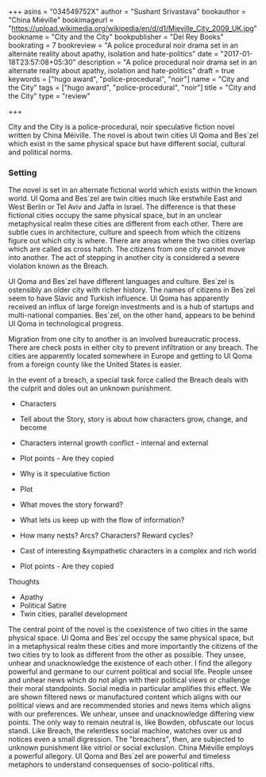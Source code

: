 +++
asins = "034549752X"
author = "Sushant Srivastava"
bookauthor = "China Miéville"
bookimageurl = "https://upload.wikimedia.org/wikipedia/en/d/d1/Mieville_City_2009_UK.jpg"
bookname = "City and the City"
bookpublisher = "Del Rey Books"
bookrating = 7
bookreview = "A police procedural noir drama set in an alternate reality about apathy, isolation and hate-politics"
date = "2017-01-18T23:57:08+05:30"
description = "A police procedural noir drama set in an alternate reality about apathy, isolation and hate-politics"
draft = true
keywords = ["hugo award", "police-procedural", "noir"]
name = "City and the City"
tags = ["hugo award", "police-procedural", "noir"]
title = "City and the City"
type = "review"

+++

City and the City is a police-procedural, noir speculative fiction novel written by China Méiville.
The novel is about twin cities Ul Qoma and Bes´zel which exist in the same physical space but have different
social, cultural and political norms.


### Setting

The novel is set in an alternate fictional world which exists within the known
world.  Ul Qoma and Bes´zel are twin cities much like erstwhile East and West
Berlin or Tel Aviv and Jaffa in Israel. The difference is that these fictional
cities occupy the same physical space, but in an unclear metaphysical realm
these cities are different from each other. There are subtle cues in architecture,
culture and speech from which the citizens figure out which city is where.
There are areas where the two cities overlap which are called as cross hatch.
The citizens from one city cannot move into another. The act of stepping in
another city is considered a severe violation known as the Breach.

Ul Qoma and Bes´zel have different languages and culture. Bes´zel is ostensibly
an older city with richer history. The names of citizens in Bes´zel seem to
have Slavic and Turkish influence. Ul Qoma has apparently received an influx of
large foreign investments and is a hub of startups and multi-national companies.
Bes´zel, on the other hand, appears to be behind Ul Qoma in technological progress.


Migration from one city to another is an involved bureaucratic process. There
are check posts in either city to prevent infiltration or any breach. The cities
are apparently located somewhere in Europe and getting to Ul Qoma from a foreign
county like the United States is easier.

In the event of a breach, a special task force called the Breach deals with
the culprit and doles out an unknown punishment.



* Characters
* Tell about the Story, story is about how characters grow, change, and become
* Characters internal growth conflict - internal and external
* Plot points - Are they copied
* Why is it speculative fiction

* Plot
* What moves the story forward?
* What lets us keep up with the flow of information?
* How many nests? Arcs? Characters? Reward cycles?
* Cast of interesting &sympathetic characters in a complex and rich world
* Plot points - Are they copied

Thoughts
* Apathy
* Political Satire
* Twin cities, parallel development

The central point of the novel is the coexistence of two cities in the same physical space. Ul Qoma and Bes´zel occupy the same physical space, but in a metaphysical realm these cities and more importantly the citizens of the two cities try to look as different from the other as possible. They unsee, unhear and unacknowledge the existence of each other. I find the allegory powerful and germane to our current political and social life. People unsee and unhear news which do not align with their political views or challenge their moral standpoints. Social media in particular amplifies this effect. We are shown filtered news or manufactured content which aligns with our political views and are recommended stories and news items which aligns with our preferences. We unhear, unsee and unacknowledge differing view points. The only way to remain neutral is, like Bowden, obfuscate our locus standi. Like Breach, the relentless social machine, watches over us and notices even a small
digression. The "breachers", then, are subjected to unknown punishment like vitriol or social exclusion.
China Miéville employs a powerful allegory. Ul Qoma and Bes´zel are powerful and timeless metaphors to understand consequenses of socio-political rifts.
